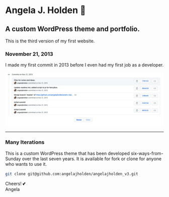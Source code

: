 # Angela J. Holden :maple_leaf:

## A custom WordPress theme and portfolio.

This is the third version of my first website.

### November 21, 2013

I made my first commit in 2013 before I even had my first job as a developer.

![Initial Git Commit](/images/initial-commit.png)

---

### Many Iterations

This is a custom WordPress theme that has been developed six-ways-from-Sunday over the last seven years. It is available for fork or clone for anyone who wants to use it.

```bash
git clone git@github.com:angelajholden/angelajholden_v3.git
```

Cheers! :two_hearts:  
Angela
